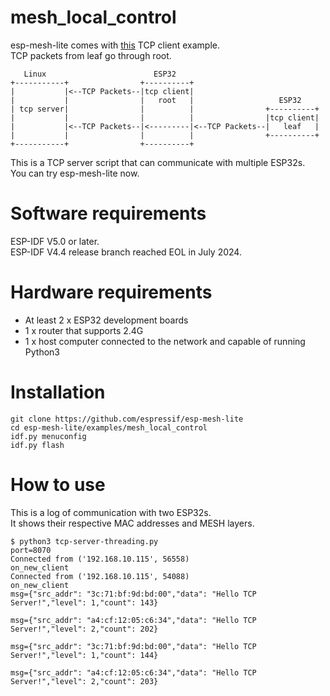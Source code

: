 # mesh_local_control
esp-mesh-lite comes with [this](https://github.com/espressif/esp-mesh-lite/tree/master/examples/mesh_local_control) TCP client example.   
TCP packets from leaf go through root.   
```
   Linux                        ESP32
+-----------+                +----------+
|           |<--TCP Packets--|tcp client|
|           |                |   root   |                   ESP32
| tcp server|                |          |                +----------+
|           |                |          |                |tcp client|
|           |<--TCP Packets--|<---------|<--TCP Packets--|   leaf   |
|           |                |          |                +----------+
+-----------+                +----------+
```
This is a TCP server script that can communicate with multiple ESP32s.   
You can try esp-mesh-lite now.   

# Software requirements
ESP-IDF V5.0 or later.   
ESP-IDF V4.4 release branch reached EOL in July 2024.   

# Hardware requirements
- At least 2 x ESP32 development boards
- 1 x router that supports 2.4G
- 1 x host computer connected to the network and capable of running Python3

# Installation
```
git clone https://github.com/espressif/esp-mesh-lite
cd esp-mesh-lite/examples/mesh_local_control
idf.py menuconfig
idf.py flash
```


# How to use
This is a log of communication with two ESP32s.   
It shows their respective MAC addresses and MESH layers.   
```
$ python3 tcp-server-threading.py
port=8070
Connected from ('192.168.10.115', 56558)
on_new_client
Connected from ('192.168.10.115', 54088)
on_new_client
msg={"src_addr": "3c:71:bf:9d:bd:00","data": "Hello TCP Server!","level": 1,"count": 143}

msg={"src_addr": "a4:cf:12:05:c6:34","data": "Hello TCP Server!","level": 2,"count": 202}

msg={"src_addr": "3c:71:bf:9d:bd:00","data": "Hello TCP Server!","level": 1,"count": 144}

msg={"src_addr": "a4:cf:12:05:c6:34","data": "Hello TCP Server!","level": 2,"count": 203}
```

